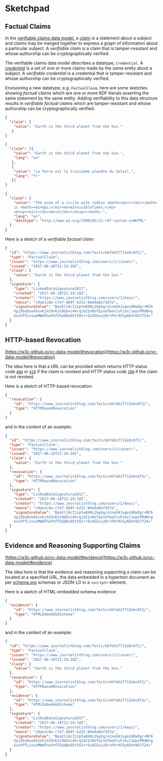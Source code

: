 # Sketchpad

## Factual Claims
In the [verifiable claims data model](https://w3c.github.io/vc-data-model/), a _[claim](https://w3c.github.io/vc-data-model/#dfn-claim)_ is a statement about a subject and claims may be merged together to express a graph of information about a particular subject. A _verifiable claim_ is a claim that is tamper-resistant and whose authorship can be cryptographically verified.

The verifiable claims data model describes a datatype, `Credential`. A _[credential](https://w3c.github.io/vc-data-model/#dfn-credential)_ is a set of one or more claims made by the same entity about a subject. A _verifiable credential_ is a credential that is tamper-resistant and whose authorship can be cryptographically verified.

Envisioning a new datatype, e.g. `FactualClaim`, here are some sketches showing _factual claims_ which are one or more RDF literals asserting the same statement by the same entity. Adding verifiability to this data structure results in _verifiable factual claims_ which are tamper-resistant and whose authorship can be cryptographically verified.

```json
{
  "claim": {
    "value": "Earth is the third planet from the Sun."
   }
}
```

```json
{
  "claim": [{
    "value": "Earth is the third planet from the Sun.",
    "lang": "en"
   },
   {
    "value": "La Terre est la troisième planète du Soleil.",
    "lang": "fr"
   }]
}
```

```json
{
  "claim": {
    "value": "The area of a circle with radius <math><mi>r</mi></math>
    is <math><mi>&pi;</mi><mo>&InvisibleTimes;</mo>
    <msup><mi>r</mi><mn>2</mn></msup></math>.",
    "lang": "en",
    "datatype": "http://www.w3.org/1999/02/22-rdf-syntax-ns#HTML"
  }
}
```
Here is a sketch of a _verifiable factual claim_:
```json
{
  "id": "https://www.journalistblog.com/facts/ebfeb1f712ebc6f1/",
  "type": "FactualClaim",
  "issuer": "https://www.journalistblog.com/users/1/issuer/",
  "issued": "2017-06-18T21:19:10Z",
  "claim": {
    "value": "Earth is the third planet from the Sun."
  },
  "signature": {
    "type": "LinkedDataSignature2017",
    "created": "2017-06-18T21:19:10Z",
    "creator": "https://www.journalistblog.com/users/1/keys/",
    "nonce": "c0ae1c8e-c7e7-469f-b252-86e6a0e7387e",
    "signatureValue": "BavEll0/I1zpYw8XNi1bgVg/sCneO4Jugez8RwDg/+MCR
    VpjOboDoe4SxxKjkCOvKiCHGDvc4krqi6Z1n0UfqzxGfmatCuFibcC1wpsPRdW+g
    GsutPTLzvueMWmFhwYmfIFpbBu95t501+rSLHIEuujM/+PXr9Cky6Ed+W3JT24="
  }
}
```

## HTTP-based Revocation
[https://w3c.github.io/vc-data-model/#revocation](https://w3c.github.io/vc-data-model/#revocation)

The idea here is that a URL can be provided which returns HTTP status code [`404`](https://www.w3.org/Protocols/rfc2616/rfc2616-sec10.html#sec10.4.5) or [`410`](https://www.w3.org/Protocols/rfc2616/rfc2616-sec10.html#sec10.4.11) if the claim is revoked and HTTP status code [`200`](https://www.w3.org/Protocols/rfc2616/rfc2616-sec10.html#sec10.2.1) if the claim is not revoked.

Here is a sketch of HTTP-based revocation:
```json
{
  "revocation": {
    "id": "https://www.journalistblog.com/facts/ebfeb1f712ebc6f1/",
    "type": "HTTPBasedRevocation"
  }
}
```
and in the context of an example:
```json
{
  "id": "https://www.journalistblog.com/facts/ebfeb1f712ebc6f1/",
  "type": "FactualClaim",
  "issuer": "https://www.journalistblog.com/users/1/issuer/",
  "issued": "2017-06-18T21:19:10Z",
  "claim": {
    "value": "Earth is the third planet from the Sun."
  },
  "revocation": {
    "id": "https://www.journalistblog.com/facts/ebfeb1f712ebc6f1/",
    "type": "HTTPBasedRevocation"
  },
  "signature": {
    "type": "LinkedDataSignature2017",
    "created": "2017-06-18T21:19:10Z",
    "creator": "https://www.journalistblog.com/users/1/keys/",
    "nonce": "c0ae1c8e-c7e7-469f-b252-86e6a0e7387e",
    "signatureValue": "BavEll0/I1zpYw8XNi1bgVg/sCneO4Jugez8RwDg/+MCR
    VpjOboDoe4SxxKjkCOvKiCHGDvc4krqi6Z1n0UfqzxGfmatCuFibcC1wpsPRdW+g
    GsutPTLzvueMWmFhwYmfIFpbBu95t501+rSLHIEuujM/+PXr9Cky6Ed+W3JT24="
  }
}
```

## Evidence and Reasoning Supporting Claims
[https://w3c.github.io/vc-data-model/#evidence](https://w3c.github.io/vc-data-model/#evidence)

The idea here is that the evidence and reasoning supporting a claim can be located at a specified URL, the data embedded in a hypertext document as per [schema.org](http://schema.org) schemas or JSON-LD in a `<script>` element.

Here is a sketch of HTML-embedded schema evidence:
```json
{
  "evidence": {
    "id": "https://www.journalistblog.com/facts/ebfeb1f712ebc6f1/",
    "type": "HTMLEmbeddedSchema"
  }
}
```
and in the context of an example:
```json
{
  "id": "https://www.journalistblog.com/facts/ebfeb1f712ebc6f1/",
  "type": "FactualClaim",
  "issuer": "https://www.journalistblog.com/users/1/issuer/",
  "issued": "2017-06-18T21:19:10Z",
  "claim": {
    "value": "Earth is the third planet from the Sun."
  },
  "revocation": {
    "id": "https://www.journalistblog.com/facts/ebfeb1f712ebc6f1/",
    "type": "HTTPBasedRevocation"
  },
  "evidence": {
    "id": "https://www.journalistblog.com/facts/ebfeb1f712ebc6f1/",
    "type": "HTMLEmbeddedSchema"
  },
  "signature": {
    "type": "LinkedDataSignature2017",
    "created": "2017-06-18T21:19:10Z",
    "creator": "https://www.journalistblog.com/users/1/keys/",
    "nonce": "c0ae1c8e-c7e7-469f-b252-86e6a0e7387e",
    "signatureValue": "BavEll0/I1zpYw8XNi1bgVg/sCneO4Jugez8RwDg/+MCR
    VpjOboDoe4SxxKjkCOvKiCHGDvc4krqi6Z1n0UfqzxGfmatCuFibcC1wpsPRdW+g
    GsutPTLzvueMWmFhwYmfIFpbBu95t501+rSLHIEuujM/+PXr9Cky6Ed+W3JT24="
  }
}
```
